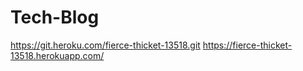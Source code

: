 # Tech-Blog

https://git.heroku.com/fierce-thicket-13518.git
https://fierce-thicket-13518.herokuapp.com/ 